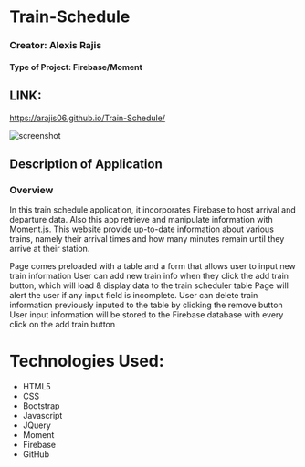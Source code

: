 # Train-Schedule
### Creator: Alexis Rajis
#### Type of Project: Firebase/Moment

 ## LINK:
  https://arajis06.github.io/Train-Schedule/
  
![screenshot](https://user-images.githubusercontent.com/49252572/59931137-50f3fc00-9412-11e9-9429-bfa53c47e566.png)
  

## Description of Application
### Overview

In this train schedule application, it incorporates Firebase to host arrival and departure data. Also this app retrieve and manipulate information with Moment.js. This website provide up-to-date information about various trains, namely their arrival times and how many minutes remain until they arrive at their station.


Page comes preloaded with a table and a form that allows user to input new train information 
User can add new train info when they click the add train button, which will load & display data to the train scheduler table
Page will alert the user if any input field is incomplete.
User can delete train information previously inputed to the table by clicking the remove button 
User input information will be stored to the Firebase database with every click on the add train button

# Technologies Used:
- HTML5
- CSS
- Bootstrap
- Javascript
- JQuery
- Moment
- Firebase
- GitHub

